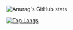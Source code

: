 
![Anurag's GitHub stats](https://github-readme-stats.vercel.app/api?username=anuraghazra&show_icons=true&theme=dracula)


[![Top Langs](https://github-readme-stats.vercel.app/api/top-langs/?username=anuraghazra)](https://github.com/anuraghazra/github-readme-stats)

